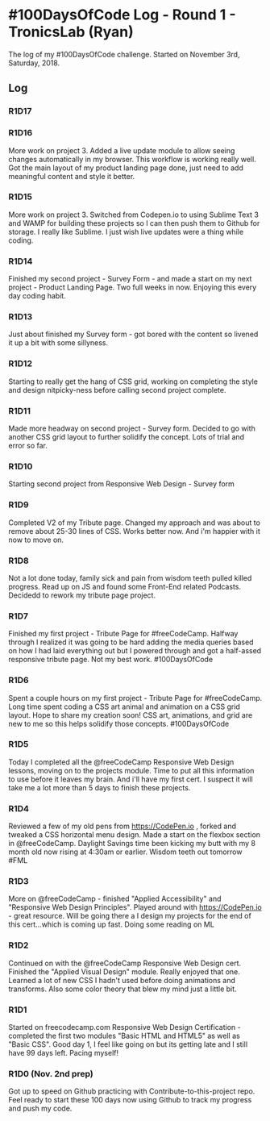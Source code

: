 # #100DaysOfCode Log - Round 1 - TronicsLab (Ryan)

The log of my #100DaysOfCode challenge. Started on November 3rd, Saturday, 2018.

## Log

### R1D17


### R1D16
More work on project 3. Added a live update module to allow seeing changes automatically in my browser. This workflow is working really well. Got the main layout of my product landing page done, just need to add meaningful content and style it better. 

### R1D15
More work on project 3. Switched from Codepen.io to using Sublime Text 3 and WAMP for building these projects so I can then push them to Github for storage. I really like Sublime. I just wish live updates were a thing while coding. 

### R1D14
Finished my second project - Survey Form - and made a start on my next project - Product Landing Page. Two full weeks in now. Enjoying this every day coding habit.

### R1D13
Just about finished my Survey form - got bored with the content so livened it up a bit with some sillyness.

### R1D12
Starting to really get the hang of CSS grid, working on completing the style and design nitpicky-ness before calling second project complete.

### R1D11
Made more headway on second project - Survey form. Decided to go with another CSS grid layout to further solidify the concept. Lots of trial and error so far.

### R1D10
Starting second project from Responsive Web Design - Survey form

### R1D9
Completed V2 of my Tribute page. Changed my approach and was about to remove about 25-30 lines of CSS. Works better now. And i'm happier with it now to move on.

### R1D8
Not a lot done today, family sick and pain from wisdom teeth pulled killed progress. Read up on JS and found some Front-End related Podcasts. Decidedd to rework my tribute page project.

### R1D7
Finished my first project - Tribute Page for #freeCodeCamp. Halfway through I realized it was going to be hard adding the media queries based on how I had laid everything out but I powered through and got a half-assed responsive tribute page. Not my best work. #100DaysOfCode

### R1D6
Spent a couple hours on my first project - Tribute Page for #freeCodeCamp. Long time spent coding a CSS art animal and animation on a CSS grid layout. Hope to share my creation soon! CSS art, animations, and grid are new to me so this helps solidify those concepts. #100DaysOfCode

### R1D5
Today I completed all the @freeCodeCamp Responsive Web Design lessons, moving on to the projects module. Time to put all this information to use before it leaves my brain. And i'll have my first cert. I suspect it will take me a lot more than 5 days to finish these projects.

### R1D4
Reviewed a few of my old pens from https://CodePen.io , forked and tweaked a CSS horizontal menu design. Made a start on the flexbox section in @freeCodeCamp. Daylight Savings time been kicking my butt with my 8 month old now rising at 4:30am or earlier. Wisdom teeth out tomorrow #FML 

### R1D3
More on @freeCodeCamp - finished "Applied Accessibility" and "Responsive Web Design Principles". Played around with https://CodePen.io - great resource. Will be going there a I design my projects for the end of this cert...which is coming up fast. Doing some reading on ML

### R1D2
Continued on with the @freeCodeCamp Responsive Web Design cert. Finished the "Applied Visual Design" module. Really enjoyed that one. Learned a lot of new CSS I hadn't used before doing animations and transforms. Also some color theory that blew my mind just a little bit. 

### R1D1 
Started on freecodecamp.com Responsive Web Design Certification - completed the first two modules "Basic HTML and HTML5" as well as "Basic CSS". Good day 1, I feel like going on but its getting late and I still have 99 days left. Pacing myself!

### R1D0 (Nov. 2nd prep)
Got up to speed on Github practicing with Contribute-to-this-project repo. Feel ready to start these 100 days now using Github to track my progress and push my code.